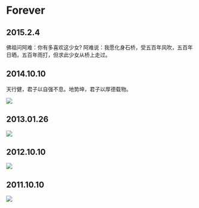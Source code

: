 <!-- Forever -->

Forever
=======
## 2015.2.4
佛祖问阿难：你有多喜欢这少女? 阿难说：我愿化身石桥，受五百年风吹，五百年日晒，五百年雨打，但求此少女从桥上走过。

## 2014.10.10
天行健，君子以自强不息。地势坤，君子以厚德载物。

![](images/liteide.png)

## 2013.01.26

![](images/liteide400.png)

## 2012.10.10

![](images/flamingo.png)

## 2011.10.10
![](images/forever.png)

